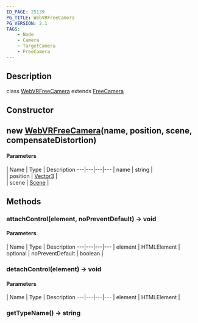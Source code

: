 ```yaml
---
ID_PAGE: 25139
PG_TITLE: WebVRFreeCamera
PG_VERSION: 2.1
TAGS:
    - Node
    - Camera
    - TargetCamera
    - FreeCamera
---
```

## Description

class [WebVRFreeCamera](/classes/2.4/WebVRFreeCamera) extends [FreeCamera](/classes/2.4/FreeCamera)



## Constructor

## new [WebVRFreeCamera](/classes/2.4/WebVRFreeCamera)(name, position, scene, compensateDistortion)



#### Parameters
 | Name | Type | Description
---|---|---|---
 | name | string |    
 | position | [Vector3](/classes/2.4/Vector3) |    
 | scene | [Scene](/classes/2.4/Scene) |    
## Methods

### attachControl(element, noPreventDefault) &rarr; void



#### Parameters
 | Name | Type | Description
---|---|---|---
 | element | HTMLElement |    
optional | noPreventDefault | boolean |    
### detachControl(element) &rarr; void



#### Parameters
 | Name | Type | Description
---|---|---|---
 | element | HTMLElement |    

### getTypeName() &rarr; string


